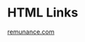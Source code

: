 <!DOCTYPE html>
<html>
<body>

<h1>HTML Links</h1>

<p><a href="https://remunance.com">remunance.com</a></p>

</body>
</html>

